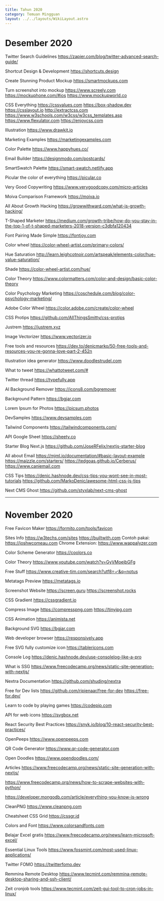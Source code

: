```yaml
---
title: Tahun 2020
category: Temuan Mingguan
layout: ../../layouts/WikiLayout.astro
---
```


# Desember 2020

Twitter Search Guidelines
https://zapier.com/blog/twitter-advanced-search-guide/

Shortcut Design & Development
https://shortcuts.design

Create Stunning Product Mockup
https://smartmockups.com

Turn screenshot into mockup
https://www.screely.com
https://mockuphone.com/#ios
https://www.mockupworld.co

CSS Everything
https://cssvalues.com
https://box-shadow.dev
https://csslayout.io
http://extractcss.com
https://www.w3schools.com/w3css/w3css_templates.asp
https://www.flexulator.com
https://enjoycss.com

Illustration
https://www.drawkit.io

Marketing Examples
https://marketingexamples.com

Color Palette
https://www.happyhues.co/

Email Builder
https://designmodo.com/postcards/

SmartSwatch Palette
https://smart-swatch.netlify.app

Picular the color of everything
https://picular.co

Very Good Copywriting
https://www.verygoodcopy.com/micro-articles

Moiva Comparison Framework
https://moiva.io

All About Growth Hacking
https://growwithward.com/what-is-growth-hacking/

T-Shaped Marketer
https://medium.com/growth-tribe/how-do-you-stay-in-the-top-1-of-t-shaped-marketers-2018-version-c3dbfa120434

Font Pairing Made Simple
https://fontjoy.com

Color wheel
https://color-wheel-artist.com/primary-colors/

Hue Saturation
http://learn.leighcotnoir.com/artspeak/elements-color/hue-value-saturation/

Shade
https://color-wheel-artist.com/hue/

Color Theory
https://www.colormatters.com/color-and-design/basic-color-theory

Color Psychology Marketing
https://coschedule.com/blog/color-psychology-marketing/

Adobe Color Wheel
https://color.adobe.com/create/color-wheel

CSS Protips
https://github.com/AllThingsSmitty/css-protips

Justrem
https://justrem.xyz

Image Vectorizer
https://www.vectorizer.io

Free tools and resources
https://dev.to/denicmarko/50-free-tools-and-resources-you-re-gonna-love-part-2-452n

Illustration idea generator
https://www.doodlestrudel.com

What to tweet
https://whattotweet.com/#

Twitter thread
https://typefully.app

AI Background Remover
https://icons8.com/bgremover

Background Pattern
https://bgjar.com

Lorem Ipsum for Photos
https://picsum.photos

DevSamples
https://www.devsamples.com

Tailwind Components
https://tailwindcomponents.com/

API Google Sheet
https://sheety.co

Starter Blog Next.js
https://github.com/JoseRFelix/nextjs-starter-blog

All about Email
https://mjml.io/documentation/#basic-layout-example
https://maizzle.com/starters/
https://tedgoas.github.io/Cerberus/
https://www.caniemail.com

CSS Tips
https://denic.hashnode.dev/css-tips-you-wont-see-in-most-tutorials
https://github.com/MarkoDenic/awesome-html-css-js-tips

Next CMS Ghost
https://github.com/styxlab/next-cms-ghost

---

# November 2020

Free Favicon Maker
https://formito.com/tools/favicon

Sites Info
https://w3techs.com/sites
https://builtwith.com
Contoh pakai: https://joshwcomeau.com
Chrome Extension: https://www.wappalyzer.com

Color Scheme Generator
https://coolors.co

Color Theory
https://www.youtube.com/watch?v=GyVMoejbGFg

Free Stuff
https://www.creative-tim.com/search?utf8=✓&q=notus

Metatags Preview
https://metatags.io

Screenshot Website
https://screen.guru
https://screenshot.rocks

CSS Gradient
https://cssgradient.io

Compress Image
https://compresspng.com
https://tinyjpg.com

CSS Animation
https://animista.net

Background SVG
https://bgjar.com

Web developer browser
https://responsively.app

Free SVG fully customize icon
https://tablericons.com

Console Log
https://denic.hashnode.dev/use-consolelog-like-a-pro

What is SSG
https://www.freecodecamp.org/news/static-site-generation-with-nextjs/

Nextra Documentation
https://github.com/shuding/nextra

Free for Dev lists
https://github.com/ripienaar/free-for-dev
https://free-for.dev/

Learn to code by playing games
https://codepip.com

API for web icons
https://svgbox.net

React Security Best Practices
https://snyk.io/blog/10-react-security-best-practices/

OpenPeeps
https://www.openpeeps.com

QR Code Generator
https://www.qr-code-generator.com

Open Doodles
https://www.opendoodles.com/

Articles
https://www.freecodecamp.org/news/static-site-generation-with-nextjs/

https://www.freecodecamp.org/news/how-to-scrape-websites-with-python/

https://developer.mongodb.com/article/everything-you-know-is-wrong

CleanPNG
https://www.cleanpng.com

Cheatsheet CSS Grid
https://cssgr.id

Colors and Font
https://www.colorsandfonts.com

Belajar Excel gratis
https://www.freecodecamp.org/news/learn-microsoft-excel/

Essential Linux Tools
https://www.fossmint.com/most-used-linux-applications/

Twitter FOMO
https://twitterfomo.dev

Remmina Remote Desktop
https://www.tecmint.com/remmina-remote-desktop-sharing-and-ssh-client/

Zeit cronjob tools
https://www.tecmint.com/zeit-gui-tool-to-cron-jobs-in-linux/



